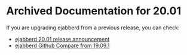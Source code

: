 # Archived Documentation for 20.01

If you are upgrading ejabberd from a previous release, you can check:

* [ejabberd 20.01 release announcement](https://www.process-one.net/blog/ejabberd-20-01/)
* [ejabberd Github Compare from 19.09.1](https://github.com/processone/ejabberd/compare/19.09.1..20.01)

